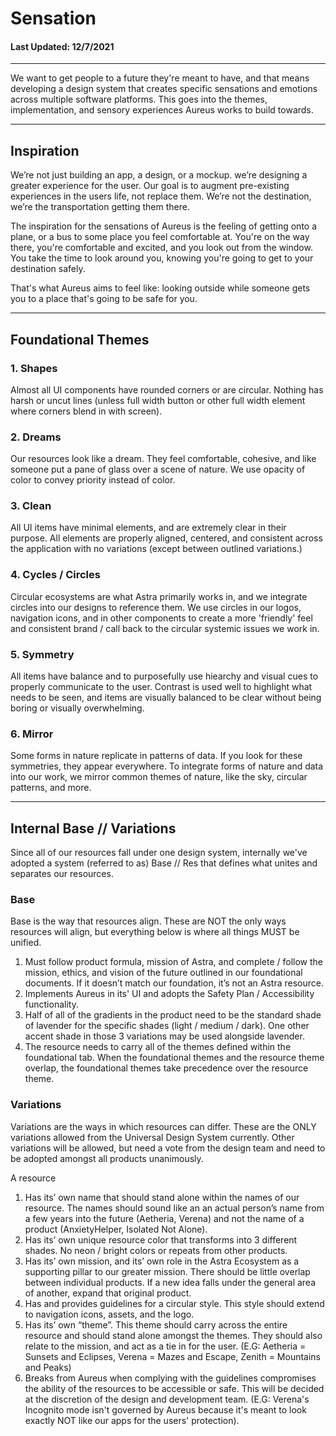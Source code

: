 # Sensation
#### Last Updated: 12/7/2021
--------------------

We want to get people to a future they're meant to have, and that means developing a design system that creates specific sensations and emotions across multiple software platforms. This goes into the themes, implementation, and sensory experiences Aureus works to build towards. 

--------------------

## Inspiration
We’re not just building an app, a design, or a mockup. we’re designing a greater experience for the user.  Our goal is to augment pre-existing experiences in the users life, not replace them. We’re not the destination, we’re the transportation getting them there.

The inspiration for the sensations of Aureus is the feeling of getting onto a plane, or a bus to some place you feel comfortable at. You're on the way there, you're comfortable and excited, and you look out from the window. You take the time to look around you, knowing you're going to get to your destination safely.

That's what Aureus aims to feel like: looking outside while someone gets you to a place that's going to be safe for you.

--------------------

## Foundational Themes
### 1. Shapes
Almost all UI components have rounded corners or are circular. Nothing has harsh or uncut lines (unless full width button or other full width element where corners blend in with screen).

### 2. Dreams
Our resources look like a dream. They feel comfortable, cohesive, and like someone put a pane of glass over a scene of nature. We use opacity of color to convey priority instead of color.

### 3. Clean
All UI items have minimal elements, and are extremely clear in their purpose. All elements are properly aligned, centered, and consistent across the application with no variations (except between outlined variations.)

### 4. Cycles / Circles
Circular ecosystems are what Astra primarily works in, and we integrate circles into our designs to reference them. We use circles in our logos, navigation icons, and in other components to create a more 'friendly' feel and consistent brand / call back to the circular systemic issues we work in. 

### 5. Symmetry 
All items have balance and to purposefully use hiearchy and visual cues to properly communicate to the user. Contrast is used well to highlight what needs to be seen, and items are visually balanced to be clear without being boring or visually overwhelming. 

### 6. Mirror
Some forms in nature replicate in patterns of data. If you look for these symmetries, they appear everywhere. To integrate forms of nature and data into our work, we mirror common themes of nature, like the sky, circular patterns, and more. 

--------------------

## Internal Base // Variations 
Since all of our resources fall under one design system, internally we've adopted a system (referred to as) Base // Res that defines what unites and separates our resources. 

### Base 
Base is the way that resources align. These are NOT the only ways resources will align, but everything below is where all things MUST be unified.

1. Must follow product formula, mission of Astra, and complete / follow the mission, ethics, and vision of the future outlined in our foundational documents.  If it doesn’t match our foundation, it’s not an Astra resource. 
2. Implements Aureus in its' UI and adopts the Safety Plan / Accessibility functionality.
3. Half of all of the gradients in the product need to be the standard shade of lavender for the specific shades (light / medium / dark). One other accent shade in those 3 variations may be used alongside lavender.
4. The resource needs to carry all of the themes defined within the foundational tab. When the foundational themes and the resource theme overlap, the foundational themes take precedence over the resource theme.

### Variations
Variations are the ways in which resources can differ.  These are the ONLY variations allowed from the Universal Design System currently.  Other variations will be allowed, but need a vote from the design team and need to be adopted amongst all products unanimously.

A resource
1. Has its’ own name that should stand alone within the names of our resource. The names should sound like an an actual person’s name from a few years into the future (Aetheria, Verena) and not the name of a product (AnxietyHelper, Isolated Not Alone).
2. Has its’ own unique resource color that transforms into 3 different shades. No neon / bright colors or repeats from other products.
3. Has its’ own mission, and its’ own role in the Astra Ecosystem as a supporting pillar to our greater mission. There should be little overlap between individual products. If a new idea falls under the general area of another, expand that original product.
4. Has and provides guidelines for a circular style. This style should extend to navigation icons, assets, and the logo.
5. Has its’ own “theme”. This theme should carry across the entire resource and should stand alone amongst the themes. They should also relate to the mission, and act as a tie in for the user. (E.G: Aetheria = Sunsets and Eclipses, Verena = Mazes and Escape, Zenith = Mountains and Peaks)
6. Breaks from Aureus when complying with the guidelines compromises the ability of the resources to be accessible or safe. This will be decided at the discretion of the design and development team. (E.G: Verena's Incognito mode isn't governed by Aureus because it's meant to look exactly NOT like our apps for the users' protection). 

